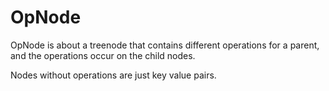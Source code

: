 # OpNode

OpNode is about a treenode that contains different operations for a parent, and the operations occur on the child nodes.

Nodes without operations are just key value pairs.
